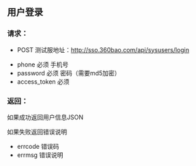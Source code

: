 ## 用户登录

### 请求：
* POST 测试服地址：http://sso.360bao.com/api/sysusers/login
- phone	必须	手机号
- password	必须	密码（需要md5加密）
- access_token 必须

### 返回：

如果成功返回用户信息JSON

如果失败返回错误说明

- errcode	错误码
- errmsg	错误说明
